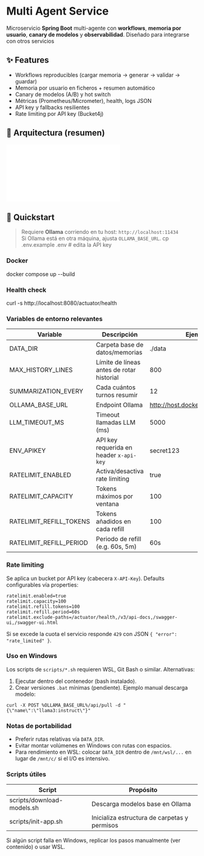 # Multi Agent Service

Microservicio **Spring Boot** multi-agente con **workflows**, **memoria por usuario**, **canary de modelos** y **observabilidad**. Diseñado para integrarse con otros servicios

## ✨ Features
- Workflows reproducibles (cargar memoria → generar → validar → guardar)
- Memoria por usuario en ficheros + resumen automático
- Canary de modelos (A/B) y hot switch
- Métricas (Prometheus/Micrometer), health, logs JSON
- API key y fallbacks resilientes
 - Rate limiting por API key (Bucket4j)

## 🧩 Arquitectura (resumen)
![diagram](docs/architecture.md)

## 🚀 Quickstart
> Requiere **Ollama** corriendo en tu host: `http://localhost:11434`  
> Si Ollama está en otra máquina, ajusta `OLLAMA_BASE_URL`.
cp .env.example .env         # edita la API key 

### Docker
docker compose up --build

### Health check
curl -s http://localhost:8080/actuator/health

### Variables de entorno relevantes
| Variable | Descripción | Ejemplo |
|----------|-------------|---------|
| DATA_DIR | Carpeta base de datos/memorias | ./data |
| MAX_HISTORY_LINES | Límite de líneas antes de rotar historial | 800 |
| SUMMARIZATION_EVERY | Cada cuántos turnos resumir | 12 |
| OLLAMA_BASE_URL | Endpoint Ollama | http://host.docker.internal:11434 |
| LLM_TIMEOUT_MS | Timeout llamadas LLM (ms) | 5000 |
| ENV_APIKEY | API key requerida en header `x-api-key` | secret123 |
| RATELIMIT_ENABLED | Activa/desactiva rate limiting | true |
| RATELIMIT_CAPACITY | Tokens máximos por ventana | 100 |
| RATELIMIT_REFILL_TOKENS | Tokens añadidos en cada refill | 100 |
| RATELIMIT_REFILL_PERIOD | Periodo de refill (e.g. 60s, 5m) | 60s |

### Rate limiting
Se aplica un bucket por API key (cabecera `X-API-Key`). Defaults configurables vía properties:
```
ratelimit.enabled=true
ratelimit.capacity=100
ratelimit.refill.tokens=100
ratelimit.refill.period=60s
ratelimit.exclude-paths=/actuator/health,/v3/api-docs,/swagger-ui,/swagger-ui.html
```
Si se excede la cuota el servicio responde `429` con JSON `{ "error": "rate_limited" }`.

### Uso en Windows
Los scripts de `scripts/*.sh` requieren WSL, Git Bash o similar. Alternativas:
1. Ejecutar dentro del contenedor (bash instalado).
2. Crear versiones `.bat` mínimas (pendiente). Ejemplo manual descarga modelo:
```
curl -X POST %OLLAMA_BASE_URL%/api/pull -d "{\"name\":\"llama3:instruct\"}"
```

### Notas de portabilidad
* Preferir rutas relativas vía `DATA_DIR`.
* Evitar montar volúmenes en Windows con rutas con espacios.
* Para rendimiento en WSL: colocar `DATA_DIR` dentro de `/mnt/wsl/...` en lugar de `/mnt/c/` si el I/O es intensivo.

### Scripts útiles
| Script | Propósito |
|--------|----------|
| scripts/download-models.sh | Descarga modelos base en Ollama |
| scripts/init-app.sh | Inicializa estructura de carpetas y permisos |

Si algún script falla en Windows, replicar los pasos manualmente (ver contenido) o usar WSL.
